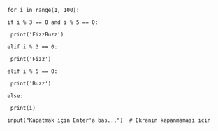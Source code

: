     for i in range(1, 100):

    if i % 3 == 0 and i % 5 == 0:
    
     print('FizzBuzz')
 
    elif i % 3 == 0:
   
     print('Fizz')
  
    elif i % 5 == 0:
    
     print('Buzz')
 
    else:
    
     print(i)

    input("Kapatmak için Enter'a bas...")  # Ekranın kapanmaması için
